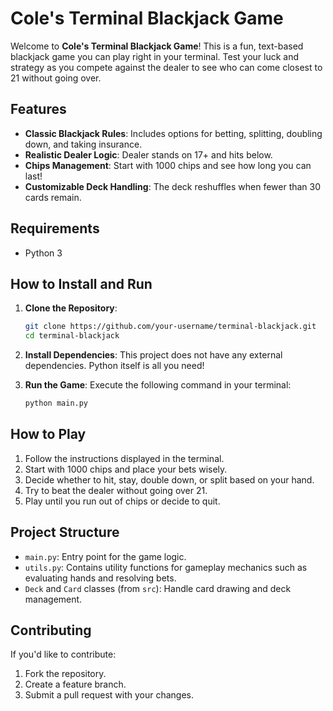 # Cole's Terminal Blackjack Game

Welcome to **Cole's Terminal Blackjack Game**! This is a fun, text-based blackjack game you can play right in your terminal. Test your luck and strategy as you compete against the dealer to see who can come closest to 21 without going over.

## Features

- **Classic Blackjack Rules**: Includes options for betting, splitting, doubling down, and taking insurance.
- **Realistic Dealer Logic**: Dealer stands on 17+ and hits below.
- **Chips Management**: Start with 1000 chips and see how long you can last!
- **Customizable Deck Handling**: The deck reshuffles when fewer than 30 cards remain.

## Requirements

- Python 3

## How to Install and Run

1. **Clone the Repository**:

   ```bash
   git clone https://github.com/your-username/terminal-blackjack.git
   cd terminal-blackjack
   ```

2. **Install Dependencies**:
   This project does not have any external dependencies. Python itself is all you need!

3. **Run the Game**:
   Execute the following command in your terminal:

   ```bash
   python main.py
   ```

## How to Play

1. Follow the instructions displayed in the terminal.
2. Start with 1000 chips and place your bets wisely.
3. Decide whether to hit, stay, double down, or split based on your hand.
4. Try to beat the dealer without going over 21.
5. Play until you run out of chips or decide to quit.

## Project Structure

- `main.py`: Entry point for the game logic.
- `utils.py`: Contains utility functions for gameplay mechanics such as evaluating hands and resolving bets.
- `Deck` and `Card` classes (from `src`): Handle card drawing and deck management.

## Contributing

If you'd like to contribute:

1. Fork the repository.
2. Create a feature branch.
3. Submit a pull request with your changes.
